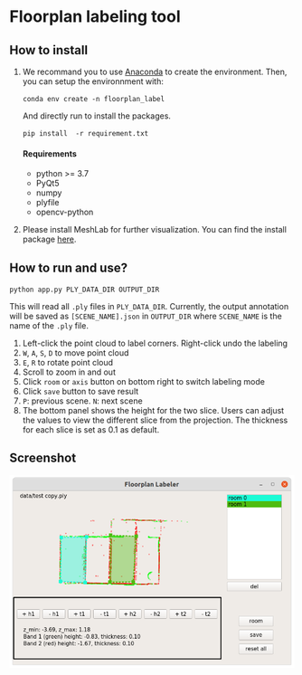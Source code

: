 # Floorplan labeling tool

## How to install

1. We recommand you to use [Anaconda](https://www.anaconda.com/products/individual) to create the environment. Then, you can setup the environnment with:
    ```
    conda env create -n floorplan_label
    ```

    And directly run to install the packages.
    ```
    pip install  -r requirement.txt
    ```

    #### Requirements
    * python >= 3.7
    * PyQt5
    * numpy
    * plyfile
    * opencv-python

2. Please install MeshLab for further visualization. You can find the install package [here](https://www.meshlab.net/#download).


## How to run and use?
```
python app.py PLY_DATA_DIR OUTPUT_DIR
```
This will read all `.ply` files in `PLY_DATA_DIR`.
Currently, the output annotation will be saved as `[SCENE_NAME].json` in `OUTPUT_DIR` where `SCENE_NAME` is the name of the `.ply` file.

1. Left-click the point cloud to label corners. Right-click undo the labeling
2. `W`, `A`, `S`, `D` to move point cloud 
3. `E`, `R` to rotate point cloud
4. Scroll to zoom in and out
5. Click `room` or `axis` button on bottom right to switch labeling mode
6. Click `save` button to save result
7. `P`: previous scene. `N`: next scene
8. The bottom panel shows the height for the two slice. Users can adjust the values to view the different slice from the projection. The thickness for each slice is set as 0.1 as default.

## Screenshot
![](./materials/demo.png)
